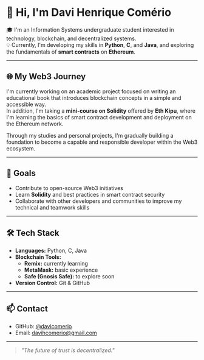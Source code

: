 # 👋 Hi, I'm Davi Henrique Comério

🎓 I'm an Information Systems undergraduate student interested in technology, blockchain, and decentralized systems.  
💡 Currently, I'm developing my skills in **Python**, **C**, and **Java**, and exploring the fundamentals of **smart contracts** on **Ethereum**.

---

## 🌐 My Web3 Journey

I'm currently working on an academic project focused on writing an educational book that introduces blockchain concepts in a simple and accessible way.  
In addition, I'm taking a **mini-course on Solidity** offered by **Eth Kipu**, where I'm learning the basics of smart contract development and deployment on the Ethereum network.

Through my studies and personal projects, I'm gradually building a foundation to become a capable and responsible developer within the Web3 ecosystem.

---

## 🧭 Goals

- Contribute to open-source Web3 initiatives  
- Learn **Solidity** and best practices in smart contract security  
- Collaborate with other developers and communities to improve my technical and teamwork skills  

---

## 🛠️ Tech Stack

- **Languages:** Python, C, Java  
- **Blockchain Tools:**  
  - **Remix:** currently learning  
  - **MetaMask:** basic experience  
  - **Safe (Gnosis Safe):** to explore soon  
- **Version Control:** Git & GitHub  

---

## 📫 Contact

- GitHub: [@davicomerio](https://github.com/davicomerio)  
- Email: davihcomerio@gmail.com  

---

> *"The future of trust is decentralized."*
